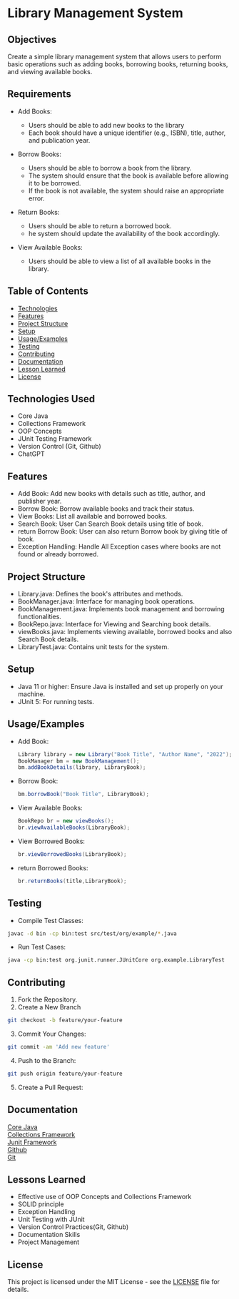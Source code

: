 
# Library Management System

## Objectives

Create a simple library management system that allows users to perform basic operations such as adding books, borrowing books, returning books, and viewing available books.



## Requirements


- Add Books:

    - Users should be able to add new books to the library
    - Each book should have a unique identifier (e.g., ISBN), title, author, and publication year.

- Borrow Books:

    - Users should be able to borrow a book from the library.
    - The system should ensure that the book is available before allowing it to be borrowed.
    - If the book is not available, the system should raise an appropriate error.

- Return Books:

    - Users should be able to return a borrowed book.
   - he system should update the availability of the book accordingly.

- View Available Books:

    - Users should be able to view a list of all available books in the library.


## Table of Contents
- [Technologies](#TechnologiesUsed)
- [Features](#Features)
- [Project Structure](#ProjectStructure)
- [Setup](#setup)
- [Usage/Examples](#Usage/Examples)
- [Testing](#Testing)
- [Contributing](#Contributing)
- [Documentation](#Documentation)
- [Lesson Learned](#LessonLearned)
- [License](#LICENSE)


## Technologies Used

 - Core Java
 - Collections Framework
 - OOP Concepts
 - JUnit Testing Framework
 - Version Control (Git, Github)
 - ChatGPT


## Features

 - Add Book: Add new books with details such as title, author, and publisher year.
 - Borrow Book: Borrow available books and track their status.
 - View Books: List all available and borrowed books.
 - Search Book: User Can Search Book details using title of book.
 - return Borrow Book: User can also return Borrow book by giving title of book.
 - Exception Handling: Handle All Exception cases where books are not found or already borrowed.
## Project Structure

 - Library.java: Defines the book's attributes and methods.
 - BookManager.java: Interface for managing book operations.
 - BookManagement.java: Implements book management and borrowing functionalities.
 - BookRepo.java: Interface for Viewing and Searching book details.
 - viewBooks.java: Implements viewing available, borrowed books and also Search Book details.
 - LibraryTest.java: Contains unit tests for the system.
## Setup

 - Java 11 or higher: Ensure Java is installed and set up properly on your machine.
 - JUnit 5: For running tests.
## Usage/Examples

 - Add Book:
    ```java
    Library library = new Library("Book Title", "Author Name", "2022");
    BookManager bm = new BookManagement();
    bm.addBookDetails(library, LibraryBook);

-   Borrow Book:
    ```java
    bm.borrowBook("Book Title", LibraryBook);

- View Available Books:
    ```java
    BookRepo br = new viewBooks();
    br.viewAvailableBooks(LibraryBook);
- View Borrowed Books:
    ```java
    br.viewBorrowedBooks(LibraryBook);
- return Borrowed Books:
    ```java
    br.returnBooks(title,LibraryBook);

## Testing

- Compile Test Classes:
```bash
javac -d bin -cp bin:test src/test/org/example/*.java
```

- Run Test Cases:
```bash
java -cp bin:test org.junit.runner.JUnitCore org.example.LibraryTest
```



## Contributing

1. Fork the Repository.
2. Create a New Branch
 ```bash
 git checkout -b feature/your-feature
```
3. Commit Your Changes:
```bash
git commit -am 'Add new feature'
```
4. Push to the Branch:
```bash
git push origin feature/your-feature
```
5. Create a Pull Request:


## Documentation

[Core Java](https://docs.oracle.com/en/java/)\
[Collections Framework](https://download.java.net/java/early_access/panama/docs/api/java.base/java/util/doc-files/coll-index.html)\
[Junit Framework](https://junit.org/junit5/)\
[Github](https://docs.github.com/en)\
[Git](https://git-scm.com/doc)



## Lessons Learned

- Effective use of OOP Concepts and Collections Framework
- SOLID principle
- Exception Handling
- Unit Testing with JUnit
- Version Control Practices(Git, Github)
- Documentation Skills
- Project Management
## License

This project is licensed under the MIT License - see the [LICENSE](./LICENSE) file for details.


